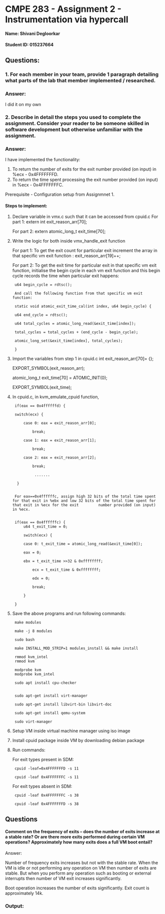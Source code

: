 # CMPE 283 - Assignment 2 - Instrumentation via hypercall
#### Name: Shivani Degloorkar
#### Student ID: 015237664







## Questions:

### 1. For each member in your team, provide 1 paragraph detailing what parts of the lab that member implemented / researched.

### Answer: 
I did it on my own

### 2. Describe in detail the steps you used to complete the assignment. Consider your reader to be someone skilled in software development but otherwise unfamiliar with the assignment.

### Answer:

I have implemented the functionality:
1. To return the number of exits for the exit number provided (on input) in %ecx - 0x4FFFFFFFD.
2. To return the time spent processing the exit number provided (on input) in %ecx - 0x4FFFFFFFC.

Prerequisite - Configuration setup from Assignmnet 1.

#### Steps to implement:

1. Declare variable in vmx.c such that it can be accessed from cpuid.c
	For part 1:
		extern int exit_reason_arr[70];

	For part 2:
		extern atomic_long_t exit_time[70];


2. Write the logic for both inside vmx_handle_exit function

	For part 1:
		To get the exit count for particular exit increment the array in that specific vm exit function :
		exit_reason_arr[19]++;


	For part 2:
		To get the exit time for particular exit in that specific vm exit function, initialise the begin cycle in each vm exit function and this begin cycle records the 		 time when particular exit happens:

		u64 begin_cycle = rdtsc();

		And call the following function from that specific vm exit function:

		static void atomic_exit_time_cal(int index, u64 begin_cycle) {
		
		u64 end_cycle = rdtsc();

		u64 total_cycles = atomic_long_read(&exit_time[index]);

		total_cycles = total_cycles + (end_cycle - begin_cycle);

		atomic_long_set(&exit_time[index], total_cycles);

		}



3. Import the variables from step 1 in cpuid.c
	int exit_reason_arr[70]= {};
	
	EXPORT_SYMBOL(exit_reason_arr);
	
	atomic_long_t exit_time[70] = ATOMIC_INIT(0);
	
	EXPORT_SYMBOL(exit_time);
	

4. In cpuid.c, in kvm_emulate_cpuid function, 

		if(eax == 0x4ffffffd) {
	
		switch(ecx) {
		
			case 0: eax = exit_reason_arr[0];
			
				break;
				
			case 1: eax = exit_reason_arr[1];
			
				break;
				
			case 2: eax = exit_reason_arr[2];
			
				break;
				
       			 .......
	
		 }
 
 
		For eax==0x4ffffffc, assign high 32 bits of the total time spent for that exit in %ebx and low 32 bits of the total time spent for that exit in %ecx for the exit 		  number provided (on input) in %ecx.


		if(eax == 0x4ffffffc) {
 			u64 t_exit_time = 0;
			
  			switch(ecx) {
			
  			case 0: t_exit_time = atomic_long_read(&exit_time[0]);
			
	   		eax = 0;
			
	   		ebx = t_exit_time >>32 & 0xffffffff;
			
     			ecx = t_exit_time & 0xffffffff;
			
     			edx = 0;
			
    			break;
			
  			}
			
		}
		


5. Save the above programs and run following commands:

		make modules

		make -j 8 modules

		sudo bash

		make INSTALL_MOD_STRIP=1 modules_install && make install

		rmmod kvm_intel
		rmmod kvm

		modprobe kvm
		modprobe kvm_intel

		sudo apt install cpu-checker


		sudo apt-get install virt-manager

		sudo apt-get install libvirt-bin libvirt-doc

		sudo apt-get install qemu-system

		sudo virt-manager

6. Setup VM inside virtual machine manager using iso image 

7. Install cpuid package inside VM by downloading debian package

8. Run commands:

	For exit types present in SDM:
	
		cpuid -leaf=0x4FFFFFFFD -s 11
		
		cpuid -leaf 0x4FFFFFFFC -s 11


	For exit types absent in SDM:
	
		cpuid -leaf 0x4FFFFFFFC -s 38
		
		cpuid -leaf 0x4FFFFFFFD -s 38
		


## Questions

#### Comment on the frequency of exits – does the number of exits increase at a stable rate? Or are there more exits performed during certain VM operations? Approximately how many exits does a full VM boot entail?
Answer:

Number of frequency exits increases but not with the stable rate. When the VM is idle or not performing any operation on VM then number of exits are stable. But when you perform any operation such as booting or external interrupts then number of VM exit increases significantly.

Boot operation increases the number of exits significantly. Exit count is approximately 14k.



### Output:
